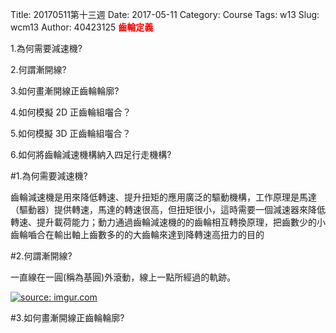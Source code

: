 Title: 20170511第十三週
Date: 2017-05-11
Category: Course
Tags: w13
Slug: wcm13
Author: 40423125
<b><font color="red">齒輪定義</font></b>

<!-- PELICAN_END_SUMMARY -->

1.為何需要減速機?

2.何謂漸開線?

3.如何畫漸開線正齒輪輪廓?

4.如何模擬 2D 正齒輪組囓合？

5.如何模擬 3D 正齒輪組囓合？

6.如何將齒輪減速機構納入四足行走機構?


#1.為何需要減速機?

齒輪減速機是用來降低轉速、提升扭矩的應用廣泛的驅動機構，工作原理是馬達（驅動器）提供轉速，馬達的轉速很高，但扭矩很小，這時需要一個減速器來降低轉速、提升載荷能力；動力通過齒輪減速機的的齒輪相互轉換原理，把齒數少的小齒輪嚙合在輸出軸上齒數多的的大齒輪來達到降轉速高扭力的目的

#2.何謂漸開線?

一直線在一圓(稱為基圓)外滾動，線上一點所經過的軌跡。

<a href="http://imgur.com/ibtH8KJ"><img src="http://i.imgur.com/ibtH8KJ.gif" title="source: imgur.com" /></a>

#3.如何畫漸開線正齒輪輪廓?
